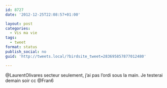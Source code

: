 ```yaml
---
id: 8727
date: '2012-12-25T22:08:57+01:00'

layout: post
categories:
  - Vis ma vie
tags:
  - tweet
format: status
publish_social: no
guid: 'http://tweets.local/?birdsite_tweet=283695857877012480'

---
```


@LaurentOlivares secteur seulement, j’ai pas l’ordi sous la main. Je testerai demain soir cc @Fran6